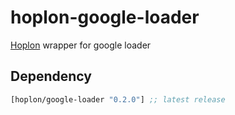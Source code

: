 # hoplon-google-loader
[Hoplon][hoplon] wrapper for google loader

## Dependency
[](dependency)
```clojure
[hoplon/google-loader "0.2.0"] ;; latest release
```
[](/dependency)

[hoplon]: https://hoplon.io
